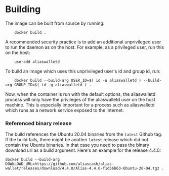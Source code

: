 Building
========

The image can be built from source by running:

        docker build .

A recommended security practice is to add an additional unprivileged user to run the daemon as on the host. For example, as a privileged user, run this on the host:

        useradd aliaswalletd

To build an image which uses this unprivileged user's id and group id, run:

        docker build --build-arg USER_ID=$( id -u aliaswalletd ) --build-arg GROUP_ID=$( id -g aliaswalletd ) .

Now, when the container is run with the default options, the aliaswalletd process will only have the privileges of the aliaswalletd user on the host machine. This is especially important for a process such as aliaswalletd which runs as a network service exposed to the internet.

### Referenced binary release
The build references the Ubuntu 20.04 binaries from the `latest` Github tag. If the build fails, there might be another `latest` release which did not contain the Ubuntu binaries. In that case you need to pass the binary download url as a build argument. Here's an example for the release 4.4.0:

```
docker build --build-arg DOWNLOAD_URL=https://github.com/aliascash/alias-wallet/releases/download/4.4.0/Alias-4.4.0-f1d56b63-Ubuntu-20-04.tgz .
```
